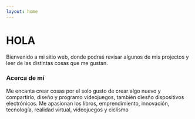 ```yaml
---
layout: home
---
```

# HOLA

Bienvenido a mi sitio web, donde podraś revisar algunos de mis projectos y leer de las distintas cosas que me gustan.

### Acerca de mí

Me encanta crear cosas por el solo gusto de crear algo nuevo y compartirlo, diseño y programo videojuegos, también diesño dispositivos electrónicos. Me apasionan los libros, emprendimiento, innovación, tecnología, realidad virtual, videojuegos y ciclismo
